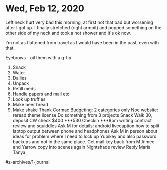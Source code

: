 # Wed, Feb 12, 2020
Left neck hurt very bad this morning, at first not that bad but worsening after I got up. I finally stretched (right armpit) and popped something on the other side of my neck and took a hot shower and it's ok now.

I'm not as flattened from travel as I would have been in the past, even with that. 

Eyebrows - oil them with a q-tip
1. Snack
2. Water
3. Dailies
4. Unpack
5. Refill meds
6. Handle papers and mail etc
7. Look up truffles
8. Make beer bread
9. Make shake
Thank Cormac
Budgeting: 2 categories only
Noe website: reread theme license
Do something from 3 projects
Snack
Walk 30, deposit CW check $400
***530 Checkin
***8pm writing contract review and squiddles
Ask M for details: android livecaption how to split laptop output between phone and headphones
Ask M in person about ideas for problem where I need to lock up Yubikey and also password backups and not in the same place.
Get mail key back from M
Aimee and Yarrow copy into scenes again
Nightshade review
Reply Maria Tanya




#z-archives/1-journal